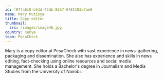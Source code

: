 ```yaml
---
id: f07fa610-b53d-42db-8367-0481103a7ae8
name: Mary Mutisya
title: Copy editor
thumbnail:
  src: /images/image46.jpg
country: Kenya
team: PesaCheck
---
```


Mary is a copy editor at PesaCheck with vast experience in news-gathering, packaging and dissemination. She also has experience and skills in news editing, fact-checking using online resources and social media management. She holds a Bachelor's degree in Journalism and Media Studies from the University of Nairobi.
